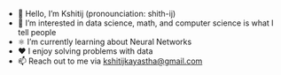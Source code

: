 - 👋 Hello, I’m Kshitij (pronounciation: shith-ij)
- 👀  I’m interested in data science, math, and computer science is what I tell people
- ⚛️  I’m currently learning about Neural Networks
- ❤️ I enjoy solving problems with data 
- 📫 Reach out to me via kshitijkayastha@gmail.com

<!---
tetrahedron3c/tetrahedron3c is a ✨ special ✨ repository because its `README.md` (this file) appears on your GitHub profile.
You can click the Preview link to take a look at your changes.
--->
